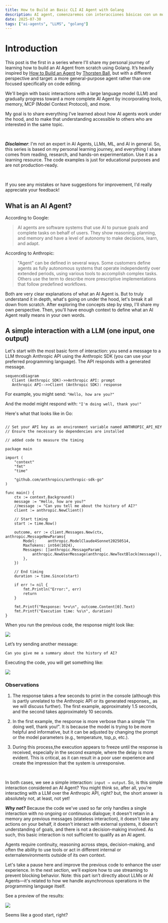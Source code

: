 ```yaml
---
title: How to Build an Basic CLI AI Agent with Golang
description: AI agent, comenzaremos con interacciones básicas con un modelo de lenguaje grande (LLM) y progresaremos gradualmente hacia un agente de IA más completo ...
date: 2025-07-30
tags: ["ai-agents", "LLMS", "golang"]
---
```


# Introduction

This post is the first in a series where I'll share my personal journey of learning how to build an AI Agent from scratch using Golang. It’s heavily inspired by [How to Build an Agent](https://ampcode.com/how-to-build-an-agent) by [Thorsten Ball](https://thorstenball.com/), but with a different perspective and target: a more general-purpose agent rather than one focused specifically on code editing.

We'll begin with basic interactions with a large language model (LLM) and gradually progress toward a more complete AI Agent by incorporating tools, memory, MCP (Model Context Protocol), and more.

My goal is to share everything I’ve learned about how AI agents work under the hood, and to make that understanding accessible to others who are interested in the same topic.

<br />

**_Disclaimer_**: I'm not an expert in AI Agents, LLMs, ML, and AI in general. So, this series is based on my personal learning journey, and everything I share comes from reading, research, and hands-on experimentation. Use it as a learning resource. The code examples is just for educational purposes and are not production-ready.

<br />

If you see any mistakes or have suggestions for improvement, I'd really appreciate your feedback!


## What is an AI Agent?

According to Google:
> AI agents are software systems that use AI to pursue goals and complete tasks on behalf of users. They show reasoning, planning, and memory and have a level of autonomy to make decisions, learn, and adapt.

According to Anthropic:
> "Agent" can be defined in several ways. Some customers define agents as fully autonomous systems that operate independently over extended periods, using various tools to accomplish complex tasks. Others use the term to describe more prescriptive implementations that follow predefined workflows.

Both are very clear explanations of what an AI Agent is. But to truly understand it in depth, what's going on under the hood, let's break it all down from scratch. After exploring the concepts step by step, I'll share my own perspective. Then, you'll have enough context to define what an AI Agent really means in your own words.


## A simple interaction with a LLM (one input, one output)

Let's start with the most basic form of interaction: you send a message to a LLM through Anthropic API using the Anthropic SDK (you can use your preferred programming language). The API responds with a generated message.

 ```mermaid
sequenceDiagram
    Client (Anthropic SDK)->>Anthropic API: prompt
    Anthropic API-->>Client (Anthropic SDK): response
```

For example, you might send: `"Hello, how are you?"`


And the model might respond with: `"I'm doing well, thank you!"`

Here's what that looks like in Go:

```golang

// Set your API key as an environment variable named ANTHROPIC_API_KEY
// Ensure the necessary Go dependencies are installed

// added code to measure the timing

package main

import (
	"context"
	"fmt"
	"time"

	"github.com/anthropics/anthropic-sdk-go"
)

func main() {
	ctx := context.Background()
	message := "Hello, how are you?"
	//message := "Can you tell me about the history of AI?"
	client := anthropic.NewClient()

	// Start timing
	start := time.Now()

	outcome, err := client.Messages.New(ctx, anthropic.MessageNewParams{
		Model:     anthropic.ModelClaude4Sonnet20250514,
		MaxTokens: int64(1024),
		Messages: []anthropic.MessageParam{
			anthropic.NewUserMessage(anthropic.NewTextBlock(message)),
		},
	})

	// End timing
	duration := time.Since(start)

	if err != nil {
		fmt.Println("Error:", err)
		return
	}

	fmt.Printf("Response: %+v\n", outcome.Content[0].Text)
	fmt.Printf("Execution time: %s\n", duration)
}

```

When you run the previous code, the response might look like:



![](../img/1.webp)

Let’s try sending another message:

```
Can you give me a summary about the history of AI?
```

Executing the code, you will get something like:

![](../img/2.webp)



### Observations

1. The response takes a few seconds to print in the console (although this is partly unrelated to the Anthropic API or its generated responses,, as we will discuss further). The first example, approximately 1.5 seconds, and the second takes approximately 10 seconds.

2. In the first example, the response is more verbose than a simple "I'm doing well, thank you!". It is because the model is trying to be more helpful and informative, but it can be adjusted by changing the prompt or the model parameters (e.g., temperature, top_p, etc.).

3. During this process,the execution appears to freeze until the response is received, especially in the second example, where the delay is more evident. This is critical, as it can result in a poor user experience and create the impression that the system is unresponsive.

<br />

In both cases, we see a simple interaction: `input → output`. So, is this simple interaction considered an AI Agent? You might think so, after all, you're interacting with a LLM over the Anthropic API, right? but, the short answer is absolutely not, at least, not yet!

**_Why not?_** Because the code we've used so far only handles a single interaction with no ongoing or continuous dialogue; it doesn't retain in a memory any previous messages (stateless interaction), it doesn't take any actions on your behalf, it doesn't interact with external systems, it doesn't understanding of goals, and there is not a decision-making involved. As such, this basic interaction is not sufficient to qualify as an AI agent.

Agents require continuity, reasoning across steps, decision-making, and often the ability to use tools or act in different internal or externalenvironments outside of its own context.

Let's take a pause here and improve the previous code to enhance the user experience. In the next section, we’ll explore how to use streaming to prevent blocking behavior. Note: this part isn’t directly about LLMs or AI Agents—it's related to how we handle asynchronous operations in the programming language itself.

See a preview of the results:

![](../img/3.webp)

Seems like a good start, right?
